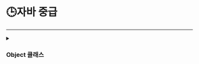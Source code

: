 # 🕒자바 중급

---

<details>
    <summary><h3>Object 클래스</h3></summary>

**java.lang 패키지**
* java.lang 패키지의 대표적인 클래스들
  * Object: 모든 자바 객체의 부모 클래스
  * String: 문자열
  * Integer, Long, Double: 래퍼 타입, 기본형 데이터 타입을 객체로 만든것
  * Class: 클래스 메타 정보
  * System: 시스템과 관련된 기본 기능들을 제공

**Object 클래스**
* 자바에서 모든 클래스의 최상위 부모클래스는 항상 Object 클래스이다.
* 모든 클래스가 Object 클래스를 상속받는 이유
  * 공통 기능 제공
    * 객체의 정보를 제공하는 toString()
    * 객체의 같음을 비교하는 equals()
    * 객체의 클래스 정보를 제공하는 getClass()
    * 기타 여러가지 기능
  * 다형성의 기본 구현
    * 부모는 자식을 담을 수 있다. Object는 모든 클래스의 부모 클래스이므로 모든 객체를 참조할 수 있다.
    * 모든 자바 객체는 Object 타입으로 처리될 수 있으며 다양한 객체를 통합적으로 처리할 수 있게 해준다.

**Object 다형성**
* Object 다형성의 장점
  * Object는 모든 객체의 부모이므로 어떤 객체든지 인자로 전달할 수 있다.
* Object 다형성의 한계
  * Object는 모든 객체를 대상으로 다형적 참조를 할 수 있다.
  * Object를 통해 전달 받은 객체를 호출하려면 각 객체에 맞는 다운캐스팅 과정이 필요하다.
    * Object가 세상의 모든 메서드를 알고 있는 것이 아니다.

**Object 배열**
* Object[]을 만들면 세상의 모든 객체를 담을 수 있는 배열을 만들 수 있다.

**toString()**
* Object.toString() 메서드는 객체의 정보를 문자열 형태로 저장한다. 그래서 디버깅과 로깅에 유용하게 사용된다.
* 이 메서드는 Object 클래스에 정의되므로 모든 클래스에서 상속받아 사용할 수 있다.
* Object가 제공하는 toString() 메서드는 기본적으로 패키지를 포함한 객체의 이름과 객체의 참조값(해시코드)를 16진수로 제공한다.
* 메서드 정보와 참조값만으로는 객체의 상태를 적절히 나타내지 못하기 때문에 보통 toString()을 재정의(오버라이딩)해서 보다 유용한 정보를 제공하는것이 일반적이다.

**equals-동일성과 동등성**
* Object는 동등성 비교를 위한 equals() 메서드를 제공한다.
* 자바는 두 객체가 같다라는 표현을 2가지로 분리해서 제공한다.
  * 동일성(identity): ==연산자를 사용해서 두 객체의 참조가 동일한 객체를 가리키고 있는지 확인(물리적)
  * 동등성(equality): equals() 메서드를 사용하여 두 객체가 논리적으로 동등한지 확인(논리적)

**equals-구현**
* equals() 메서드를 구현할 때 지켜야 하는 규칙
  * 반사성(reflexivity): 객체는 자기 자신과 동등해야한다. (x.equals(x)는 항상 true)
  * 대칭성(symmetry): 두 객체가 서로에 대해 동일하다고 판단하면, 이는 양방향으로 동일해야한다.
  * 추이성(transitivity): 만약 한 객체가 두번째 객체와 동일하고, 두번째 객체가 세번째 객체와 동일하다면, 첫번째 객체는 세번째 객체와도 동일해야한다.
  * 일관성(consistency): 두 객체의 상태가 변경되지 않는 한, equals() 메서드는 항상 동일한 값을 반환해야한다.
  * null에 대한 비교: 모든 객체는 null과 비교했을때, false를 반환해야한다.
</details>